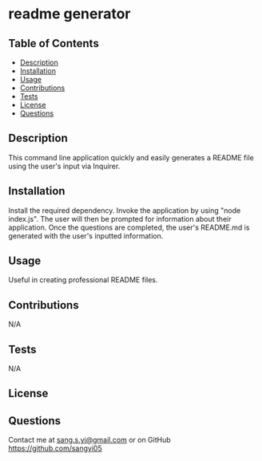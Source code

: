 
  # readme generator

  ## Table of Contents
  * [Description](#Description)
  * [Installation](#Installation)
  * [Usage](#Usage)
  * [Contributions](#Contributions)
  * [Tests](#Tests)
  * [License](#License)
  * [Questions](#Questions)

  ## Description
  This command line application quickly and easily generates a README file using the user's input via Inquirer. 

  ## Installation
  Install the required dependency. Invoke the application by using "node index.js". The user will then be prompted for information about their application. Once the questions are completed, the user's README.md is generated with the user's inputted information. 

  ## Usage
  Useful in creating professional README files.

  ## Contributions
  N/A

  ## Tests
  N/A

  ## License
  

  ## Questions

  Contact me at sang.s.yi@gmail.com or on GitHub https://github.com/sangyi05

